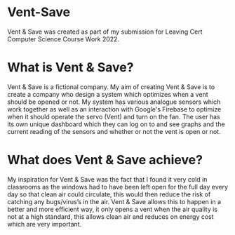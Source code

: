# Vent-Save
Vent &amp; Save was created as part of my submission for Leaving Cert Computer Science Course Work 2022.


# What is Vent & Save?
Vent & Save is a fictional company. My aim of creating Vent & Save is to create a company who design a system which optimizes when a vent should be opened or not.
My system has various analogue sensors which work together as well as an interaction with Google's Firebase to optimize when it should operate the servo (Vent) and turn on the fan.
The user has its own unique dashboard which they can log on to and see graphs and the current reading of the sensors and whether or not the vent is open or not.

# What does Vent & Save achieve?
My inspiration for Vent & Save was the fact that I found it very cold in classrooms as the windows had to have been left open for the full day every day so that clean air could circulate, this would then reduce the risk of catching any bugs/virus’s in the air. Vent & Save allows this to happen in a better and more efficient way, it only opens a vent when the air quality is not at a high standard, this allows clean air and reduces on energy cost which are very important.
